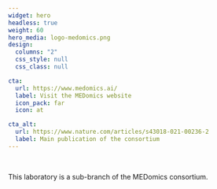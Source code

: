 ```yaml
---
widget: hero
headless: true
weight: 60
hero_media: logo-medomics.png
design:
  columns: "2"
  css_style: null
  css_class: null

cta:
  url: https://www.medomics.ai/
  label: Visit the MEDomics website
  icon_pack: far
  icon: at

cta_alt:
  url: https://www.nature.com/articles/s43018-021-00236-2
  label: Main publication of the consortium
---
```

<br>

This laboratory is a sub-branch of the MEDomics consortium.

<br>
